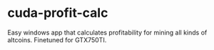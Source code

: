 cuda-profit-calc
================

Easy windows app that calculates profitability for mining all kinds of altcoins. Finetuned for GTX750TI.
